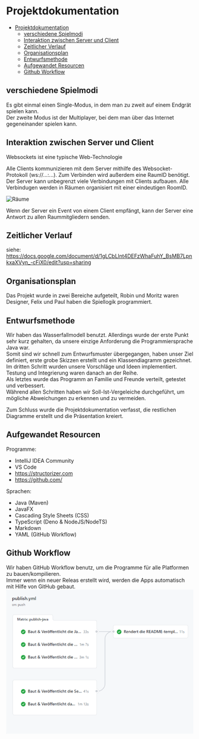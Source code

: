 # Projektdokumentation

- [Projektdokumentation](#projektdokumentation)
  - [verschiedene Spielmodi](#verschiedene-spielmodi)
  - [Interaktion zwischen Server und Client](#interaktion-zwischen-server-und-client)
  - [Zeitlicher Verlauf](#Zeitlicher-Verlauf)
  - [Organisationsplan](#Organisationsplan)
  - [Entwurfsmethode](#Entwurfsmethode)
  - [Aufgewandet Resourcen](#Aufgewandet-Resourcen)
  - [Github Workflow](#Github-Workflow)


##  verschiedene Spielmodi

Es gibt einmal einen Single-Modus, in dem man zu zweit auf einem Endgrät spielen kann.  
Der zweite Modus ist der Multiplayer, bei dem man über das Internet gegeneinander spielen kann.


##  Interaktion zwischen Server und Client

Websockets ist eine typische Web-Technologie

Alle Clients kommunizieren mit dem Server mithilfe des Websocket-Protokoll (ws://...:...). Zum Verbinden wird außerdem eine RaumID benötigt.  
Der Server kann unbegrenzt viele Verbindungen mit Clients aufbauen. Alle Verbindugen werden in Räumen organisiert mit einer eindeutigen RoomID.

![Räume](https://socket.io/images/rooms.png)

Wenn der Server ein Event von einem Client empfängt, kann der Server eine Antwort zu allen Raummitgliedern senden.


##  Zeitlicher Verlauf

siehe: https://docs.google.com/document/d/1gLCbLlnt4DEFzWhaFuhY_BsMB7LpnkxaXVyn_-cFiX0/edit?usp=sharing



##  Organisationsplan

Das Projekt wurde in zwei Bereiche aufgeteilt, Robin und Moritz waren Designer, Felix und Paul haben die Spiellogik programmiert.

##  Entwurfsmethode

Wir haben das Wasserfallmodell benutzt. Allerdings wurde der erste Punkt sehr kurz gehalten, da unsere einzige Anforderung die Programmiersprache Java war.  
Somit sind wir schnell zum Entwurfsmuster übergegangen, haben unser Ziel definiert, erste grobe Skizzen erstellt und ein Klassendiagramm gezeichnet.  
Im dritten Schritt wurden unsere Vorschläge und Ideen implementiert. Testung und Integrierung waren danach an der Reihe.  
Als letztes wurde das Programm an Familie und Freunde verteilt, getestet und verbessert.  
Während allen Schritten haben wir Soll-Ist-Vergeleiche durchgeführt, um mögliche Abweichungen zu erkennen und zu vermeiden.  

Zum Schluss wurde die Projektdokumentation verfasst, die restlichen Diagramme erstellt und die Präsentation kreiert.  


##  Aufgewandet Resourcen

Programme:
- IntelliJ IDEA Community
- VS Code
- https://structorizer.com
- https://github.com/

Sprachen: 
- Java (Maven)
- JavaFX
- Cascading Style Sheets (CSS)
- TypeScript (Deno & NodeJS/NodeTS)
- Markdown
- YAML (GitHub Workflow)


##  Github Workflow

Wir haben GitHub Workflow benutz, um die Programme für alle Platformen zu bauen/kompilieren.  
Immer wenn ein neuer Releas erstellt wird, werden die Apps automatisch mit Hilfe von GitHub gebaut.  
![img.png](dokumentation_bilder/img.png)
